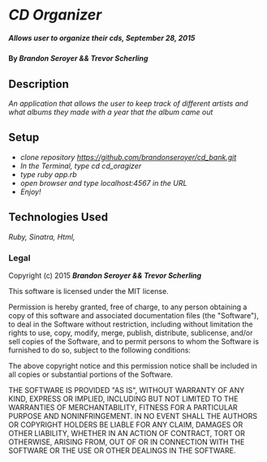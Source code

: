 # _CD Organizer_

##### _Allows user to organize their cds, September 28, 2015_

#### By _**Brandon Seroyer && Trevor Scherling**_

## Description

_An application that allows the user to keep track of different artists and what albums they made with a year that the album came out_

## Setup

* _clone repository https://github.com/brandonseroyer/cd_bank.git_
* _In the Terminal, type cd cd_oragizer_
* _type ruby app.rb_
* _open browser and type localhost:4567 in the URL_
* _Enjoy!_

## Technologies Used

_Ruby, Sinatra, Html,_

### Legal

Copyright (c) 2015 **_Brandon Seroyer && Trevor Scherling_**

This software is licensed under the MIT license.

Permission is hereby granted, free of charge, to any person obtaining a copy
of this software and associated documentation files (the "Software"), to deal
in the Software without restriction, including without limitation the rights
to use, copy, modify, merge, publish, distribute, sublicense, and/or sell
copies of the Software, and to permit persons to whom the Software is
furnished to do so, subject to the following conditions:

The above copyright notice and this permission notice shall be included in
all copies or substantial portions of the Software.

THE SOFTWARE IS PROVIDED "AS IS", WITHOUT WARRANTY OF ANY KIND, EXPRESS OR
IMPLIED, INCLUDING BUT NOT LIMITED TO THE WARRANTIES OF MERCHANTABILITY,
FITNESS FOR A PARTICULAR PURPOSE AND NONINFRINGEMENT. IN NO EVENT SHALL THE
AUTHORS OR COPYRIGHT HOLDERS BE LIABLE FOR ANY CLAIM, DAMAGES OR OTHER
LIABILITY, WHETHER IN AN ACTION OF CONTRACT, TORT OR OTHERWISE, ARISING FROM,
OUT OF OR IN CONNECTION WITH THE SOFTWARE OR THE USE OR OTHER DEALINGS IN
THE SOFTWARE.
